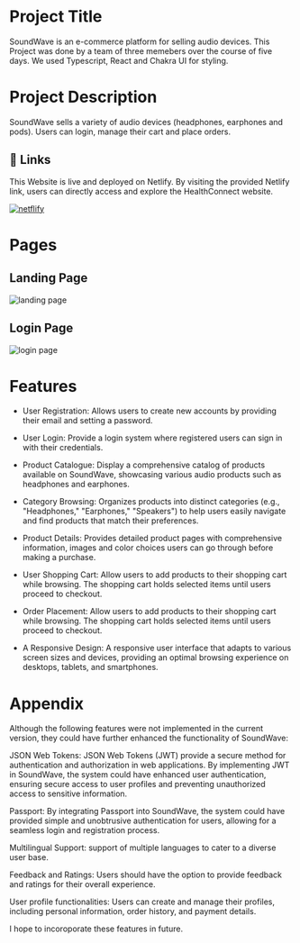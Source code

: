# Project Title

SoundWave is an e-commerce platform for selling audio devices. This Project was done by a team of three memebers over the course of five days. We used Typescript, React and Chakra UI for styling.

# Project Description

SoundWave sells a variety of audio devices (headphones, earphones and pods). Users can login, manage their cart and place orders.

## 🔗 Links

This Website is live and deployed on Netlify.
By visiting the provided Netlify link, users can directly access and explore the HealthConnect website.

[![netflify](https://img.shields.io/badge/netflify-blue?style=for-the-badge&logo=netflify&logoColor=white)](https://katherineoelsner.com/)



# Pages

## Landing Page 

![landing page](https://res.cloudinary.com/dsixdct6o/image/upload/v1690152355/Screenshot_2023-07-24_at_04.15.08_aaqg2e.png)

## Login Page 

![login page](https://res.cloudinary.com/dsixdct6o/image/upload/v1690152353/Screenshot_2023-07-24_at_04.15.24_ahvf7g.png)




# Features

- User Registration: Allows users to create new accounts by providing their email and setting a password.

- User Login: Provide a login system where registered users can sign in with their credentials.

- Product Catalogue: Display a comprehensive catalog of products available on SoundWave, showcasing various audio products such as headphones and earphones.

- Category Browsing: Organizes products into distinct categories (e.g., "Headphones," "Earphones," "Speakers") to help users easily navigate and find products that match their preferences.

- Product Details: Provides detailed product pages with comprehensive information, images and color choices users can go through before making a purchase.

- User Shopping Cart: Allow users to add products to their shopping cart while browsing. The shopping cart holds selected items until users proceed to checkout.

- Order Placement: Allow users to add products to their shopping cart while browsing. The shopping cart holds selected items until users proceed to checkout.

- A Responsive Design: A responsive user interface that adapts to various screen sizes and devices, providing an optimal browsing experience on desktops, tablets, and smartphones.
# Appendix

Although the following features were not implemented in the current version, they could have further enhanced the functionality of SoundWave:

JSON Web Tokens: JSON Web Tokens (JWT) provide a secure method for authentication and authorization in web applications. By implementing JWT in SoundWave, the system could have enhanced user authentication, ensuring secure access to user profiles and preventing unauthorized access to sensitive information.

Passport: By integrating Passport into SoundWave, the system could have provided simple and unobtrusive authentication for users, allowing for a seamless login and registration process.

Multilingual Support: support of multiple languages to cater to a diverse user base.

Feedback and Ratings: Users should have the option to provide feedback and ratings for their overall experience.

User profile functionalities: Users can create and manage their profiles, including personal information, order history, and payment details.

I hope to incoroporate these features in future.
